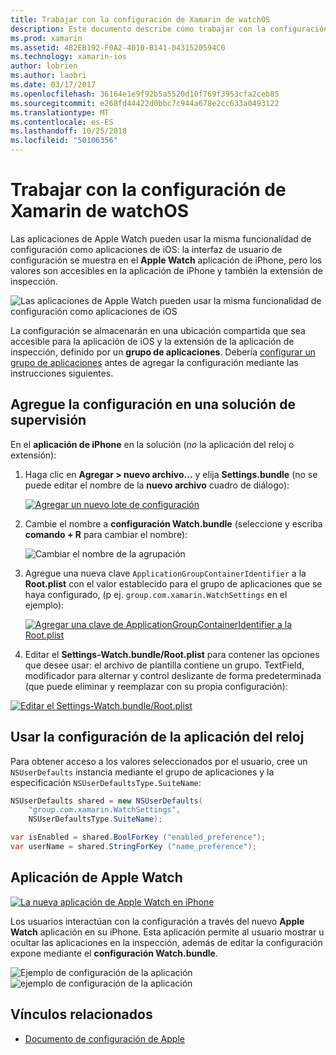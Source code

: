 ```yaml
---
title: Trabajar con la configuración de Xamarin de watchOS
description: Este documento describe cómo trabajar con la configuración de watchOS en Xamarin. Describe Agregar configuración a una solución de aplicación de inspección con esos valores en la aplicación y la aplicación de Apple Watch en iPhone.
ms.prod: xamarin
ms.assetid: 4B2EB192-F0A2-4010-B141-0431520594C0
ms.technology: xamarin-ios
author: lobrien
ms.author: laobri
ms.date: 03/17/2017
ms.openlocfilehash: 36164e1e9f92b5a5520d10f769f3953cfa2ceb85
ms.sourcegitcommit: e268fd44422d0bbc7c944a678e2cc633a0493122
ms.translationtype: MT
ms.contentlocale: es-ES
ms.lasthandoff: 10/25/2018
ms.locfileid: "50106356"
---
```

# <a name="working-with-watchos-settings-in-xamarin"></a>Trabajar con la configuración de Xamarin de watchOS

Las aplicaciones de Apple Watch pueden usar la misma funcionalidad de configuración como aplicaciones de iOS: la interfaz de usuario de configuración se muestra en el **Apple Watch** aplicación de iPhone, pero los valores son accesibles en la aplicación de iPhone y también la extensión de inspección.

![](settings-images/intro.png "Las aplicaciones de Apple Watch pueden usar la misma funcionalidad de configuración como aplicaciones de iOS")

La configuración se almacenarán en una ubicación compartida que sea accesible para la aplicación de iOS y la extensión de la aplicación de inspección, definido por un **grupo de aplicaciones**. Debería [configurar un grupo de aplicaciones](~/ios/watchos/app-fundamentals/app-groups.md) antes de agregar la configuración mediante las instrucciones siguientes.

## <a name="add-settings-in-a-watch-solution"></a>Agregue la configuración en una solución de supervisión

En el **aplicación de iPhone** en la solución (*no* la aplicación del reloj o extensión):

1. Haga clic en **Agregar > nuevo archivo...**  y elija **Settings.bundle** (no se puede editar el nombre de la **nuevo archivo** cuadro de diálogo):

   [![](settings-images/settings-add-sml.png "Agregar un nuevo lote de configuración")](settings-images/settings-add.png#lightbox)

2. Cambie el nombre a **configuración Watch.bundle** (seleccione y escriba **comando + R** para cambiar el nombre):

   ![](settings-images/settings-rename.png "Cambiar el nombre de la agrupación")

3. Agregue una nueva clave `ApplicationGroupContainerIdentifier` a la **Root.plist** con el valor establecido para el grupo de aplicaciones que se haya configurado, (p ej. `group.com.xamarin.WatchSettings` en el ejemplo):

   [ ![](settings-images/settings-appgroup-sml.png "Agregar una clave de ApplicationGroupContainerIdentifier a la Root.plist")](settings-images/settings-appgroup.png#lightbox)

4. Editar el **Settings-Watch.bundle/Root.plist** para contener las opciones que desee usar: el archivo de plantilla contiene un grupo.
  TextField, modificador para alternar y control deslizante de forma predeterminada (que puede eliminar y reemplazar con su propia configuración):

  [![](settings-images/rootplist-sml.png "Editar el Settings-Watch.bundle/Root.plist")](settings-images/rootplist.png#lightbox)


## <a name="use-settings-in-the-watch-app"></a>Usar la configuración de la aplicación del reloj

Para obtener acceso a los valores seleccionados por el usuario, cree un `NSUserDefaults` instancia mediante el grupo de aplicaciones y la especificación `NSUserDefaultsType.SuiteName`:

```csharp
NSUserDefaults shared = new NSUserDefaults(
    "group.com.xamarin.WatchSettings",
    NSUserDefaultsType.SuiteName);

var isEnabled = shared.BoolForKey ("enabled_preference");
var userName = shared.StringForKey ("name_preference");
```

## <a name="apple-watch-app"></a>Aplicación de Apple Watch

[![](settings-images/settings-app-sml.png "La nueva aplicación de Apple Watch en iPhone")](settings-images/settings-app.png#lightbox)

Los usuarios interactúan con la configuración a través del nuevo **Apple Watch** aplicación en su iPhone. Esta aplicación permite al usuario mostrar u ocultar las aplicaciones en la inspección, además de editar la configuración expone mediante el **configuración Watch.bundle**.

![](settings-images/applewatch-1.png "Ejemplo de configuración de la aplicación") ![](settings-images/applewatch-2.png "ejemplo de configuración de la aplicación")



## <a name="related-links"></a>Vínculos relacionados

- [Documento de configuración de Apple](https://developer.apple.com/library/prerelease/ios/documentation/General/Conceptual/WatchKitProgrammingGuide/Settings.html#//apple_ref/doc/uid/TP40014969-CH22-SW1)

